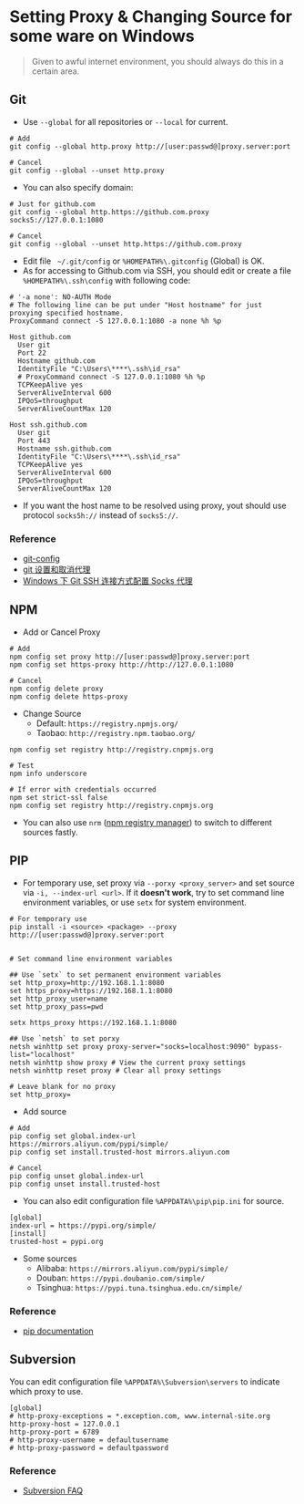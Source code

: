 # Setting Proxy & Changing Source for some ware on Windows

> Given to awful internet environment, you should always do this in a certain area.

## Git

- Use `--global` for all repositories or `--local` for current.
```Properties
# Add
git config --global http.proxy http://[user:passwd@]proxy.server:port

# Cancel
git config --global --unset http.proxy
```
- You can also specify domain:
```Properties
# Just for github.com
git config --global http.https://github.com.proxy socks5://127.0.0.1:1080

# Cancel
git config --global --unset http.https://github.com.proxy
```
- Edit file ` ~/.git/config` or `%HOMEPATH%\.gitconfig` (Global) is OK.
- As for accessing to Github.com via SSH, you should edit or create a file `%HOMEPATH%\.ssh\config` with following code:
```Properties
# '-a none': NO-AUTH Mode
# The following line can be put under "Host hostname" for just proxying specified hostname.
ProxyCommand connect -S 127.0.0.1:1080 -a none %h %p

Host github.com
  User git
  Port 22
  Hostname github.com
  IdentityFile "C:\Users\****\.ssh\id_rsa"
  # ProxyCommand connect -S 127.0.0.1:1080 %h %p
  TCPKeepAlive yes
  ServerAliveInterval 600
  IPQoS=throughput
  ServerAliveCountMax 120

Host ssh.github.com
  User git
  Port 443
  Hostname ssh.github.com
  IdentityFile "C:\Users\****\.ssh\id_rsa"
  TCPKeepAlive yes
  ServerAliveInterval 600
  IPQoS=throughput
  ServerAliveCountMax 120
```
- If you want the host name to be resolved using proxy, yout should use protocol `socks5h://` instead of `socks5://`.

### Reference
- [git-config](https://git-scm.com/docs/git-config)
- [git 设置和取消代理](https://gist.github.com/laispace/666dd7b27e9116faece6)
- [Windows 下 Git SSH 连接方式配置 Socks 代理](https://upupming.site/2019/05/09/git-ssh-socks-proxy/)

## NPM
- Add or Cancel Proxy
```Properties
# Add
npm config set proxy http://[user:passwd@]proxy.server:port
npm config set https-proxy http://http://127.0.0.1:1080

# Cancel
npm config delete proxy
npm config delete https-proxy
```

- Change Source
  - Default: `https://registry.npmjs.org/`
  - Taobao: `http://registry.npm.taobao.org/`
```Properties
npm config set registry http://registry.cnpmjs.org

# Test
npm info underscore

# If error with credentials occurred
npm set strict-ssl false
npm config set registry http://registry.cnpmjs.org
```
- You can also use `nrm` ([npm registry manager](https://github.com/Pana/nrm)) to switch to different sources fastly.

## PIP
- For temporary use, set proxy via `--porxy <proxy_server>` and set source via `-i, --index-url <url>`. If it **doesn't work**, try to set command line environment variables, or use `setx` for system environment.
```Properties
# For temporary use
pip install -i <source> <package> --proxy http://[user:passwd@]proxy.server:port


# Set command line environment variables

## Use `setx` to set permanent environment variables
set http_proxy=http://192.168.1.1:8080
set https_proxy=https://192.168.1.1:8080
set http_proxy_user=name
set http_proxy_pass=pwd

setx https_proxy https://192.168.1.1:8080

## Use `netsh` to set porxy
netsh winhttp set proxy proxy-server="socks=localhost:9090" bypass-list="localhost"
netsh winhttp show proxy # View the current proxy settings
netsh winhttp reset proxy # Clear all proxy settings

# Leave blank for no proxy
set http_proxy=
```
- Add source
```Properties
# Add
pip config set global.index-url https://mirrors.aliyun.com/pypi/simple/
pip config set install.trusted-host mirrors.aliyun.com

# Cancel
pip config unset global.index-url
pip config unset install.trusted-host
```
- You can also edit configuration file `%APPDATA%\pip\pip.ini` for source.
```Properties
[global]
index-url = https://pypi.org/simple/
[install]
trusted-host = pypi.org
```
- Some sources
  - Alibaba: `https://mirrors.aliyun.com/pypi/simple/`
  - Douban: `https://pypi.doubanio.com/simple/`
  - Tsinghua: `https://pypi.tuna.tsinghua.edu.cn/simple/`

### Reference
- [pip documentation](https://pip.pypa.io/en/stable/user_guide/)

## Subversion
You can edit configuration file `%APPDATA%\Subversion\servers`  to indicate which proxy to use.
```Properties
[global]
# http-proxy-exceptions = *.exception.com, www.internal-site.org
http-proxy-host = 127.0.0.1
http-proxy-port = 6789
# http-proxy-username = defaultusername
# http-proxy-password = defaultpassword
```

### Reference
- [Subversion FAQ](http://subversion.apache.org/faq.html#proxy)
